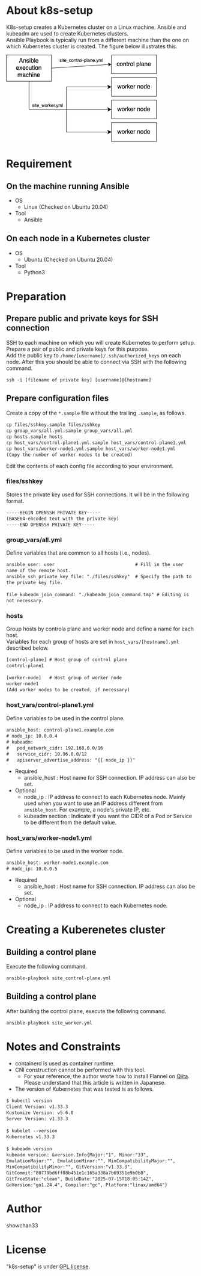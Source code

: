# About k8s-setup

K8s-setup creates a Kubernetes cluster on a Linux machine. Ansible and kubeadm are used to create Kubernetes clusters.<br>
Ansible Playbook is typically run from a different machine than the one on which Kubernetes cluster is created. The figure below illustrates this.

![](./doc/k8s-setup.png)

# Requirement

## On the machine running Ansible

* OS
    * Linux (Checked on Ubuntu 20.04)
* Tool
    * Ansible

## On each node in a Kubernetes cluster

* OS
    * Ubuntu (Checked on Ubuntu 20.04)
* Tool
    * Python3

# Preparation

## Prepare public and private keys for SSH connection

SSH to each machine on which you will create Kubernetes to perform setup. Prepare a pair of public and private keys for this purpose.<br>
Add the public key to ``/home/[username]/.ssh/authorized_keys`` on each node. After this you should be able to connect via SSH with the following command.

```
ssh -i [filename of private key] [username]@[hostname]
```

## Prepare configuration files
Create a copy of the ``*.sample`` file without the trailing ``.sample``, as follows.

```
cp files/sshkey.sample files/sshkey
cp group_vars/all.yml.sample group_vars/all.yml
cp hosts.sample hosts
cp host_vars/control-plane1.yml.sample host_vars/control-plane1.yml
cp host_vars/worker-node1.yml.sample host_vars/worker-node1.yml
(Copy the number of worker nodes to be created)
```

Edit the contents of each config file according to your environment.

### files/sshkey

Stores the private key used for SSH connections. It will be in the following format.
```
-----BEGIN OPENSSH PRIVATE KEY-----
(BASE64-encoded text with the private key)
-----END OPENSSH PRIVATE KEY-----
```

### group_vars/all.yml

Define variables that are common to all hosts (i.e., nodes).
```
ansible_user: user                              # Fill in the user name of the remote host.
ansible_ssh_private_key_file: "./files/sshkey"  # Specify the path to the private key file.

file_kubeadm_join_command: "./kubeadm_join_command.tmp" # Editing is not necessary.
```

### hosts

Group hosts by controla plane and worker node and define a name for each host.<br>
Variables for each group of hosts are set in ``host_vars/[hostname].yml`` described below.
```
[control-plane] # Host group of control plane
control-plane1

[worker-node]   # Host group of worker node 
worker-node1
(Add worker nodes to be created, if necessary)
```

### host_vars/control-plane1.yml

Define variables to be used in the control plane.<br>

```
ansible_host: control-plane1.example.com
# node_ip: 10.0.0.4
# kubeadm:
#   pod_network_cidr: 192.168.0.0/16
#   service_cidr: 10.96.0.0/12
#   apiserver_advertise_address: "{{ node_ip }}"
```

* Required
    * ansible_host : Host name for SSH connection. IP address can also be set.
* Optional
    * node_ip : IP address to connect to each Kubernetes node. Mainly used when you want to use an IP address different from ``ansible_host``. For example, a node's private IP, etc.
    * kubeadm section : Indicate if you want the CIDR of a Pod or Service to be different from the default value.

### host_vars/worker-node1.yml

Define variables to be used in the worker node.<br>

```
ansible_host: worker-node1.example.com
# node_ip: 10.0.0.5
```

* Required
    * ansible_host : Host name for SSH connection. IP address can also be set.
* Optional
    * node_ip : IP address to connect to each Kubernetes node.

# Creating a Kuberenetes cluster

## Building a control plane

Execute the following command.
```
ansible-playbook site_control-plane.yml
```

## Building a control plane

After building the control plane, execute the following command.
```
ansible-playbook site_worker.yml
```

# Notes and Constraints

* containerd is used as container runtime.
* CNI construction cannot be performed with this tool.
    * For your reference, the author wrote how to install Flannel on [Qiita](https://qiita.com/showchan33/items/02e4a5f02b08c08d7813#4-cni%E3%81%AE%E3%82%A4%E3%83%B3%E3%82%B9%E3%83%88%E3%83%BC%E3%83%AB). Please understand that this article is written in Japanese.
* The version of Kubernetes that was tested is as follows.

```
$ kubectl version
Client Version: v1.33.3
Kustomize Version: v5.6.0
Server Version: v1.33.3

$ kubelet --version
Kubernetes v1.33.3

$ kubeadm version
kubeadm version: &version.Info{Major:"1", Minor:"33", EmulationMajor:"", EmulationMinor:"", MinCompatibilityMajor:"", MinCompatibilityMinor:"", GitVersion:"v1.33.3", GitCommit:"80779bd6ff08b451e1c165a338a7b69351e9b0b8", GitTreeState:"clean", BuildDate:"2025-07-15T18:05:14Z", GoVersion:"go1.24.4", Compiler:"gc", Platform:"linux/amd64"}
```

# Author
showchan33

# License
"k8s-setup" is under [GPL license](https://www.gnu.org/licenses/licenses.en.html).
 
